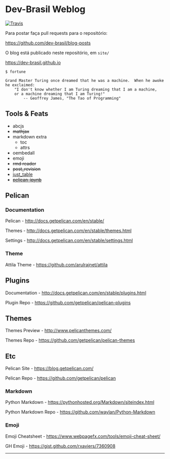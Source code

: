 # Dev-Brasil Weblog

[![Travis](https://img.shields.io/travis/dev-brasil/blog-posts.svg?style=flat-square)](https://travis-ci.org/dev-brasil/blog-posts)

Para postar faça pull requests para o repositório:

https://github.com/dev-brasil/blog-posts

O blog está publicado neste repositório, em `site/`

https://dev-brasil.github.io

```
$ fortune

Grand Master Turing once dreamed that he was a machine.  When he awoke
he exclaimed:
	"I don't know whether I am Turing dreaming that I am a machine,
	or a machine dreaming that I am Turing!"
		-- Geoffrey James, "The Tao of Programming"
```

## Tools & Feats

* abcjs
* ~~mathjax~~
* markdown extra
    * toc
    * attrs
* oembedall
* emoji
* ~~rmd reader~~
* ~~post_revision~~
* [just_table](https://github.com/burakkose/just_table/)
* ~~[pelican-ipynb](https://github.com/danielfrg/pelican-ipynb/)~~

## Pelican

### Documentation
 
Pelican - http://docs.getpelican.com/en/stable/

Themes - http://docs.getpelican.com/en/stable/themes.html

Settings - http://docs.getpelican.com/en/stable/settings.html

### Theme

Attila Theme - https://github.com/arulrajnet/attila

## Plugins

Documentation - http://docs.getpelican.com/en/stable/plugins.html

Plugin Repo - https://github.com/getpelican/pelican-plugins

## Themes

Themes Preview - http://www.pelicanthemes.com/

Themes Repo - https://github.com/getpelican/pelican-themes

## Etc

Pelican Site - https://blog.getpelican.com/

Pelican Repo - https://github.com/getpelican/pelican

### Markdown

Python Markdown - https://pythonhosted.org/Markdown/siteindex.html

Python Markdown Repo - https://github.com/waylan/Python-Markdown

### Emoji

Emoji Cheatsheet - https://www.webpagefx.com/tools/emoji-cheat-sheet/

GH Emoji - https://gist.github.com/rxaviers/7360908

* * *

